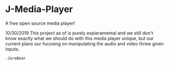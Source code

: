 # J-Media-Player
A free open source media player!

10/30/2019
    This project as of is purely expieramental and we still don't know exactly what we should do with this media 
    player unique, but our current plans our fucosing on manipulating the audio and video threw given inputs.
    
    -JareBear
